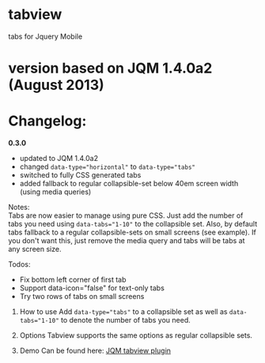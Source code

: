 tabview
=======

tabs for Jquery Mobile 

version based on JQM 1.4.0a2 (August 2013)
=======

Changelog:
=========
**0.3.0**
- updated to JQM 1.4.0a2
- changed `data-type="horizontal"` to `data-type="tabs"`
- switched to fully CSS generated tabs
- added fallback to regular collapsible-set below 40em screen width (using media queries)

Notes:  
Tabs are now easier to manage using pure CSS. Just add the number of tabs you need
using `data-tabs="1-10"` to the collapsible set. Also, by default tabs fallback
to a regular collapsible-sets on small screens (see example). If you don't want
this, just remove the media query and tabs will be tabs at any screen size.

Todos:
- Fix bottom left corner of first tab
- Support data-icon="false" for text-only tabs
- Try two rows of tabs on small screens


1. How to use
Add `data-type="tabs"` to a collapsible set as well as `data-tabs="1-10"` to denote the number of tabs you need.
  
2. Options
Tabview supports the same options as regular collapsible sets.

2. Demo
Can be found here:  [JQM tabview plugin](http://www.franckreich.de/jqm/tabview/demo.html)
